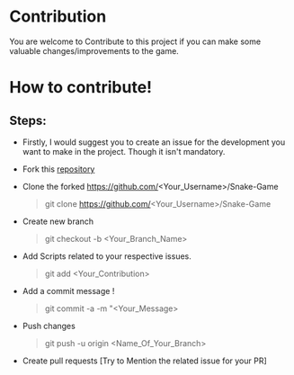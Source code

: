 # Contribution
 You are welcome to Contribute to this project if you can make some valuable changes/improvements to the game. 

# How to contribute!

## Steps:
-  Firstly, I would suggest you to create an issue for the development you want to make in the project. Though it isn't mandatory.
  
-  Fork this [repository](https://github.com/subhayu99/Snake-Game)
  
-  Clone the forked https://github.com/<Your_Username>/Snake-Game
    > git clone https://github.com/<Your_Username>/Snake-Game

-  Create new branch 
    > git checkout -b <Your_Branch_Name>

-  Add Scripts related to your respective issues.
    > git add <Your_Contribution>
 
-  Add a commit message !
    > git commit -a -m "<Your_Message>
    
-  Push changes
    > git push -u origin <Name_Of_Your_Branch>
 
-  Create pull requests
[Try to Mention the related issue for your PR]
